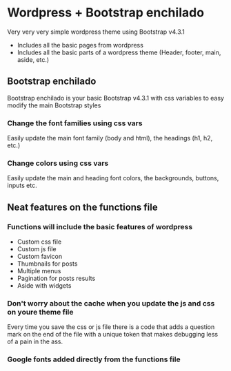 # Wordpress + Bootstrap enchilado
Very very very simple wordpress theme using Bootstrap v4.3.1
* Includes all the basic pages from wordpress
* Includes all the basic parts of a wordpress theme (Header, footer, main, aside, etc.)


## Bootstrap enchilado
Bootstrap enchilado is your basic Bootstrap v4.3.1 with css variables to easy modify the main Bootstrap styles

### Change the font families using css vars
Easily update the main font family (body and html), the headings (h1, h2, etc.)

### Change colors using css vars 
Easily update the main and heading font colors, the backgrounds, buttons, inputs etc.

## Neat features on the functions file

### Functions will include the basic features of wordpress
* Custom css file
* Custom js file
* Custom favicon
* Thumbnails for posts
* Multiple menus
* Pagination for posts results
* Aside with widgets

### Don't worry about the cache when you update the js and css on youre theme file
Every time you save the css or js file there is a code that adds a question mark on the end of the file with a unique token that makes debugging less of a pain in the ass.

### Google fonts added directly from the functions file
